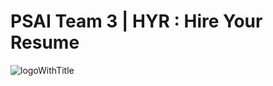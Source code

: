 # PSAI Team 3 | HYR : Hire Your Resume
![logoWithTitle](https://user-images.githubusercontent.com/26942349/182078119-62a46e69-b2dd-4d4f-976f-fbd532001f40.png)
